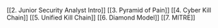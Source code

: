[[2. Junior Security Analyst Intro]]
[[3. Pyramid of Pain]]
[[4. Cyber Kill Chain]]
[[5. Unified Kill Chain]]
[[6. Diamond Model]]
[[7. MITRE]]
